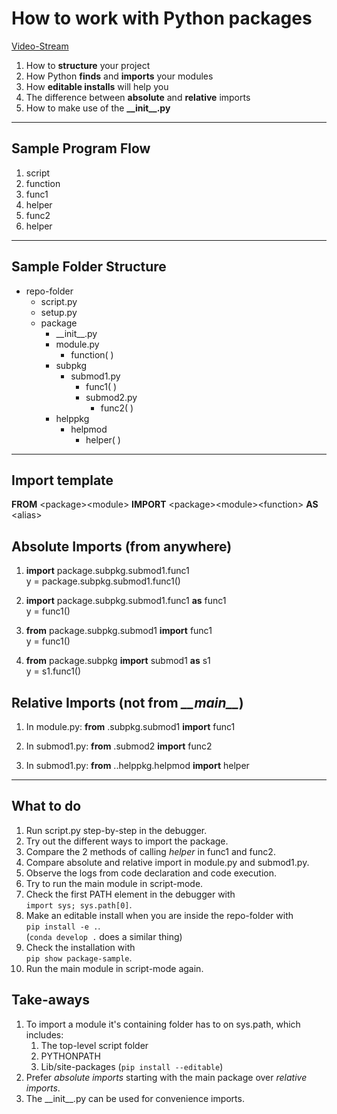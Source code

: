 
# How to work with Python packages

[Video-Stream](https://web.microsoftstream.com/video/24365309-1605-47ef-a9ad-0e76630295cd)

1. How to **structure** your project
2. How Python **finds** and **imports** your modules
3. How **editable installs** will help you
4. The difference between **absolute** and **relative** imports
5. How to make use of the **\_\_init__.py**

---

## Sample Program Flow

1. script
2. function
3. func1
4. helper
5. func2
6. helper

---

## Sample Folder Structure

- repo-folder
  - script.py
  - setup.py
  - package
    - \_\_init__.py
    - module.py
      - function( )
    - subpkg
      - submod1.py
        - func1( )
        - submod2.py
          - func2( )
    - helppkg
      - helpmod
        - helper( )  

---

## Import template

**FROM** \<package>\<module> **IMPORT** \<package>\<module>\<function> **AS** \<alias>

## Absolute Imports (from anywhere)

1. **import** package.subpkg.submod1.func1  
   y = package.subpkg.submod1.func1()  

1. **import** package.subpkg.submod1.func1 **as** func1  
   y = func1()

1. **from** package.subpkg.submod1 **import** func1  
   y = func1()

1. **from** package.subpkg **import** submod1 **as** s1  
   y = s1.func1()

## Relative Imports (not from *\_\_main__*)

1. In module.py: **from** .subpkg.submod1 **import** func1

1. In submod1.py: **from** .submod2 **import** func2

1. In submod1.py: **from** ..helppkg.helpmod **import** helper

---

## What to do

1. Run script.py step-by-step in the debugger.
2. Try out the different ways to import the package.
3. Compare the 2 methods of calling _helper_ in func1 and func2.
4. Compare absolute and relative import in module.py and submod1.py.
5. Observe the logs from code declaration and code execution.
6. Try to run the main module in script-mode.
7. Check the first PATH element in the debugger with  
```import sys; sys.path[0]```.
8. Make an editable install when you are inside the repo-folder with  
```pip install -e .```.  
(```conda develop .``` does a similar thing)
9. Check the installation with  
```pip show package-sample```.
10. Run the main module in script-mode again.

## Take-aways

1. To import a module it's containing folder has to on sys.path, which includes:
    1. The top-level script folder
    2. PYTHONPATH
    3. Lib/site-packages (```pip install --editable```)
2. Prefer _absolute imports_ starting with the main package over _relative imports_.
3. The \_\_init__.py can be used for convenience imports.
